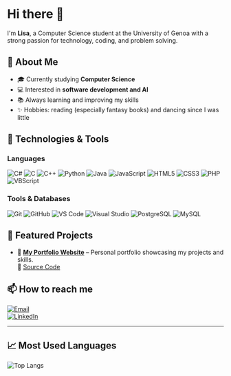 # Hi there 👋

I'm **Lisa**, a Computer Science student at the University of Genoa with a strong passion for technology, coding, and problem solving.

## 🚀 About Me
- 🎓 Currently studying **Computer Science**
- 💻 Interested in **software development and AI**
- 📚 Always learning and improving my skills
- ✨ Hobbies: reading (especially fantasy books) and dancing since I was little  

## 🔧 Technologies & Tools

### Languages  
![C#](https://img.shields.io/badge/C%23-239120?style=for-the-badge&logo=c-sharp&logoColor=white) ![C](https://img.shields.io/badge/C-00599C?style=for-the-badge&logo=c&logoColor=white) ![C++](https://img.shields.io/badge/C++-00599C?style=for-the-badge&logo=c%2B%2B&logoColor=white) ![Python](https://img.shields.io/badge/Python-3776AB?style=for-the-badge&logo=python&logoColor=white) ![Java](https://img.shields.io/badge/Java-007396?style=for-the-badge&logo=java&logoColor=white) ![JavaScript](https://img.shields.io/badge/JavaScript-F7DF1E?style=for-the-badge&logo=javascript&logoColor=black) ![HTML5](https://img.shields.io/badge/HTML5-E34F26?style=for-the-badge&logo=html5&logoColor=white) ![CSS3](https://img.shields.io/badge/CSS3-1572B6?style=for-the-badge&logo=css3&logoColor=white) ![PHP](https://img.shields.io/badge/PHP-777BB4?style=for-the-badge&logo=php&logoColor=white) ![VBScript](https://img.shields.io/badge/VBScript-4B0082?style=for-the-badge)  

### Tools & Databases  
![Git](https://img.shields.io/badge/Git-F05032?style=for-the-badge&logo=git&logoColor=white) ![GitHub](https://img.shields.io/badge/GitHub-181717?style=for-the-badge&logo=github&logoColor=white) ![VS Code](https://img.shields.io/badge/VS%20Code-007ACC?style=for-the-badge&logo=visual-studio-code&logoColor=white) ![Visual Studio](https://img.shields.io/badge/Visual%20Studio-5C2D91?style=for-the-badge&logo=visual-studio&logoColor=white) ![PostgreSQL](https://img.shields.io/badge/PostgreSQL-316192?style=for-the-badge&logo=postgresql&logoColor=white) ![MySQL](https://img.shields.io/badge/MySQL-4479A1?style=for-the-badge&logo=mysql&logoColor=white)  

## 🌟 Featured Projects
- 🎨 [**My Portfolio Website**](https://lisacaviglia.github.io/MyWebSite/) – Personal portfolio showcasing my projects and skills.  
  🔗 [Source Code](https://github.com/LisaCaviglia/MyWebSite)

## 📫 How to reach me
[![Email](https://img.shields.io/badge/Email-caviglialisa01%40gmail.com-red?style=for-the-badge&logo=gmail)](mailto:caviglialisa01@gmail.com)  
[![LinkedIn](https://img.shields.io/badge/LinkedIn-Lisa%20Caviglia-blue?style=for-the-badge&logo=linkedin)](https://www.linkedin.com/in/lisa-caviglia-8037001b5/)  

---

## 📈 Most Used Languages
![Top Langs](https://github-readme-stats.vercel.app/api/top-langs/?username=LisaCaviglia&layout=compact&theme=tokyonight)  
